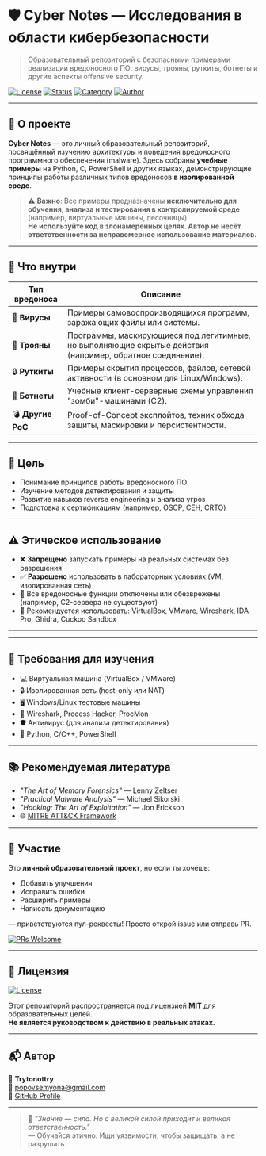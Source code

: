 # 🛡️ Cyber Notes — Исследования в области кибербезопасности

> Образовательный репозиторий с безопасными примерами реализации вредоносного ПО: вирусы, трояны, руткиты, ботнеты и другие аспекты offensive security.

[![License](https://img.shields.io/badge/License-MIT-blue.svg)](LICENSE)
[![Status](https://img.shields.io/badge/Status-Educational-green)](README.md)
[![Category](https://img.shields.io/badge/Topic-Malware_Analysis-orange)](README.md)
[![Author](https://img.shields.io/badge/Author-Trytonottry-purple)](https://github.com/Trytonottry)

---

## 📌 О проекте

**Cyber Notes** — это личный образовательный репозиторий, посвящённый изучению архитектуры и поведения вредоносного программного обеспечения (malware). Здесь собраны **учебные примеры** на Python, C, PowerShell и других языках, демонстрирующие принципы работы различных типов вредоносов **в изолированной среде**.

> ⚠️ **Важно**: Все примеры предназначены **исключительно для обучения, анализа и тестирования в контролируемой среде** (например, виртуальные машины, песочницы).  
> **Не используйте код в злонамеренных целях. Автор не несёт ответственности за неправомерное использование материалов.**

---

## 🧪 Что внутри

| Тип вредоноса   | Описание |
|----------------|---------|
| 🦠 **Вирусы**     | Примеры самовоспроизводящихся программ, заражающих файлы или системы. |
| 🐍 **Трояны**     | Программы, маскирующиеся под легитимные, но выполняющие скрытые действия (например, обратное соединение). |
| 🔒 **Руткиты**    | Примеры скрытия процессов, файлов, сетевой активности (в основном для Linux/Windows). |
| 🤖 **Ботнеты**    | Учебные клиент-серверные схемы управления "зомби"-машинами (C2). |
| 💣 **Другие PoC** | Proof-of-Concept эксплойтов, техник обхода защиты, маскировки и персистентности. |

---

## 🎯 Цель

- Понимание принципов работы вредоносного ПО
- Изучение методов детектирования и защиты
- Развитие навыков reverse engineering и анализа угроз
- Подготовка к сертификациям (например, OSCP, CEH, CRTO)

---

## ⚠️ Этическое использование

- ❌ **Запрещено** запускать примеры на реальных системах без разрешения
- ✅ **Разрешено** использовать в лабораторных условиях (VM, изолированная сеть)
- 🛑 Все вредоносные функции отключены или обезврежены (например, C2-сервера не существуют)
- 🔐 Рекомендуется использовать: VirtualBox, VMware, Wireshark, IDA Pro, Ghidra, Cuckoo Sandbox

---


---

## 🧰 Требования для изучения

- 💻 Виртуальная машина (VirtualBox / VMware)
- 🔒 Изолированная сеть (host-only или NAT)
- 🖥️ Windows/Linux тестовые машины
- 📡 Wireshark, Process Hacker, ProcMon
- 🛡️ Антивирус (для анализа детектирования)
- 💾 Python, C/C++, PowerShell

---

## 📚 Рекомендуемая литература

- _"The Art of Memory Forensics"_ — Lenny Zeltser
- _"Practical Malware Analysis"_ — Michael Sikorski
- _"Hacking: The Art of Exploitation"_ — Jon Erickson
- 🌐 [MITRE ATT&CK Framework](https://attack.mitre.org)

---

## 🤝 Участие

Это **личный образовательный проект**, но если ты хочешь:
- Добавить улучшения
- Исправить ошибки
- Расширить примеры
- Написать документацию

— приветствуются пул-реквесты! Просто открой issue или отправь PR.

[![PRs Welcome](https://img.shields.io/badge/PRs-welcome-brightgreen.svg)](https://github.com/Trytonottry/cyber-notes/pulls)

---

## 📄 Лицензия

[![License](https://img.shields.io/badge/License-MIT-yellow.svg)](LICENSE)

Этот репозиторий распространяется под лицензией **MIT** для образовательных целей.  
**Не является руководством к действию в реальных атаках.**

---

## 📬 Автор

👤 **Trytonottry**  
📧 [popovsemyona@gmail.com](mailto:popovsemyona@gmail.com)  
🐙 [GitHub Profile](https://github.com/Trytonottry)

---

> 🔐 *"Знание — сила. Но с великой силой приходит и великая ответственность."*  
> — Обучайся этично. Ищи уязвимости, чтобы защищать, а не разрушать.
